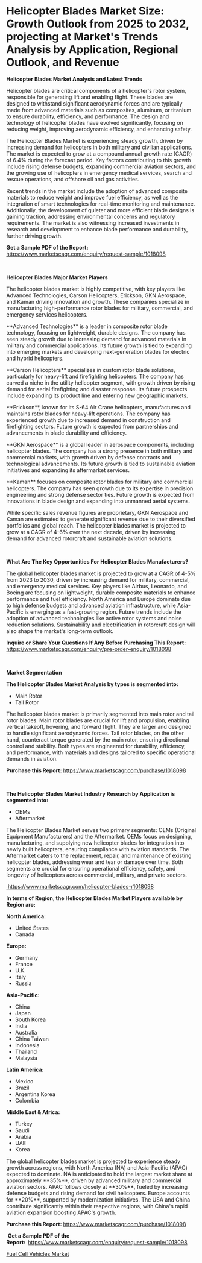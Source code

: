 <p><h1>Helicopter Blades Market Size: Growth Outlook from 2025 to 2032, projecting at Market's Trends Analysis by Application, Regional Outlook, and Revenue</h1></p><p><strong>Helicopter Blades Market Analysis and Latest Trends</strong></p>
<p><p>Helicopter blades are critical components of a helicopter's rotor system, responsible for generating lift and enabling flight. These blades are designed to withstand significant aerodynamic forces and are typically made from advanced materials such as composites, aluminum, or titanium to ensure durability, efficiency, and performance. The design and technology of helicopter blades have evolved significantly, focusing on reducing weight, improving aerodynamic efficiency, and enhancing safety.</p><p>The Helicopter Blades Market is experiencing steady growth, driven by increasing demand for helicopters in both military and civilian applications. The market is expected to grow at a compound annual growth rate (CAGR) of 6.4% during the forecast period. Key factors contributing to this growth include rising defense budgets, expanding commercial aviation sectors, and the growing use of helicopters in emergency medical services, search and rescue operations, and offshore oil and gas activities.</p><p>Recent trends in the market include the adoption of advanced composite materials to reduce weight and improve fuel efficiency, as well as the integration of smart technologies for real-time monitoring and maintenance. Additionally, the development of quieter and more efficient blade designs is gaining traction, addressing environmental concerns and regulatory requirements. The market is also witnessing increased investments in research and development to enhance blade performance and durability, further driving growth.</p></p>
<p><strong>Get a Sample PDF of the Report:&nbsp;</strong> <a href="https://www.marketscagr.com/enquiry/request-sample/1018098?utm_campaign=2042&utm_medium=2&utm_source=Github&utm_content=ia&utm_term=22012025&utm_id=helicopter-blades">https://www.marketscagr.com/enquiry/request-sample/1018098</a></p>
<p>&nbsp;</p>
<p><strong>Helicopter Blades Major Market Players</strong></p>
<p><p>The helicopter blades market is highly competitive, with key players like Advanced Technologies, Carson Helicopters, Erickson, GKN Aerospace, and Kaman driving innovation and growth. These companies specialize in manufacturing high-performance rotor blades for military, commercial, and emergency services helicopters.</p><p>**Advanced Technologies** is a leader in composite rotor blade technology, focusing on lightweight, durable designs. The company has seen steady growth due to increasing demand for advanced materials in military and commercial applications. Its future growth is tied to expanding into emerging markets and developing next-generation blades for electric and hybrid helicopters.</p><p>**Carson Helicopters** specializes in custom rotor blade solutions, particularly for heavy-lift and firefighting helicopters. The company has carved a niche in the utility helicopter segment, with growth driven by rising demand for aerial firefighting and disaster response. Its future prospects include expanding its product line and entering new geographic markets.</p><p>**Erickson**, known for its S-64 Air Crane helicopters, manufactures and maintains rotor blades for heavy-lift operations. The company has experienced growth due to increased demand in construction and firefighting sectors. Future growth is expected from partnerships and advancements in blade durability and efficiency.</p><p>**GKN Aerospace** is a global leader in aerospace components, including helicopter blades. The company has a strong presence in both military and commercial markets, with growth driven by defense contracts and technological advancements. Its future growth is tied to sustainable aviation initiatives and expanding its aftermarket services.</p><p>**Kaman** focuses on composite rotor blades for military and commercial helicopters. The company has seen growth due to its expertise in precision engineering and strong defense sector ties. Future growth is expected from innovations in blade design and expanding into unmanned aerial systems.</p><p>While specific sales revenue figures are proprietary, GKN Aerospace and Kaman are estimated to generate significant revenue due to their diversified portfolios and global reach. The helicopter blades market is projected to grow at a CAGR of 4-6% over the next decade, driven by increasing demand for advanced rotorcraft and sustainable aviation solutions.</p></p>
<p>&nbsp;</p>
<p><strong>What Are The Key Opportunities For Helicopter Blades Manufacturers?</strong></p>
<p><p>The global helicopter blades market is projected to grow at a CAGR of 4-5% from 2023 to 2030, driven by increasing demand for military, commercial, and emergency medical services. Key players like Airbus, Leonardo, and Boeing are focusing on lightweight, durable composite materials to enhance performance and fuel efficiency. North America and Europe dominate due to high defense budgets and advanced aviation infrastructure, while Asia-Pacific is emerging as a fast-growing region. Future trends include the adoption of advanced technologies like active rotor systems and noise reduction solutions. Sustainability and electrification in rotorcraft design will also shape the market's long-term outlook.</p></p>
<p><strong>Inquire or Share Your Questions If Any Before Purchasing This Report:</strong> <a href="https://www.marketscagr.com/enquiry/pre-order-enquiry/1018098?utm_campaign=2042&utm_medium=2&utm_source=Github&utm_content=ia&utm_term=22012025&utm_id=helicopter-blades">https://www.marketscagr.com/enquiry/pre-order-enquiry/1018098</a></p>
<p>&nbsp;</p>
<p><strong>Market Segmentation</strong></p>
<p><strong>The Helicopter Blades Market Analysis by types is segmented into:</strong></p>
<p><ul><li>Main Rotor</li><li>Tail Rotor</li></ul></p>
<p><p>The helicopter blades market is primarily segmented into main rotor and tail rotor blades. Main rotor blades are crucial for lift and propulsion, enabling vertical takeoff, hovering, and forward flight. They are larger and designed to handle significant aerodynamic forces. Tail rotor blades, on the other hand, counteract torque generated by the main rotor, ensuring directional control and stability. Both types are engineered for durability, efficiency, and performance, with materials and designs tailored to specific operational demands in aviation.</p></p>
<p><strong>Purchase this Report:&nbsp;</strong><a href="https://www.marketscagr.com/purchase/1018098?utm_campaign=2042&utm_medium=2&utm_source=Github&utm_content=ia&utm_term=22012025&utm_id=helicopter-blades">https://www.marketscagr.com/purchase/1018098</a></p>
<p>&nbsp;</p>
<p><strong>The Helicopter Blades Market Industry Research by Application is segmented into:</strong></p>
<p><ul><li>OEMs</li><li>Aftermarket</li></ul></p>
<p><p>The Helicopter Blades Market serves two primary segments: OEMs (Original Equipment Manufacturers) and the Aftermarket. OEMs focus on designing, manufacturing, and supplying new helicopter blades for integration into newly built helicopters, ensuring compliance with aviation standards. The Aftermarket caters to the replacement, repair, and maintenance of existing helicopter blades, addressing wear and tear or damage over time. Both segments are crucial for ensuring operational efficiency, safety, and longevity of helicopters across commercial, military, and private sectors.</p></p>
<p><a href="https://www.marketscagr.com/helicopter-blades-r1018098?utm_campaign=2042&utm_medium=2&utm_source=Github&utm_content=ia&utm_term=22012025&utm_id=helicopter-blades">&nbsp;https://www.marketscagr.com/helicopter-blades-r1018098</a></p>
<p><strong>In terms of Region, the Helicopter Blades Market Players available by Region are:</strong></p>
<p>
    <p> <strong> North America: </strong>
        <ul>
            <li>United States</li>
            <li>Canada</li>
        </ul>
        </p> 
    <p> <strong> Europe: </strong>
        <ul>
            <li>Germany</li>
            <li>France</li>
            <li>U.K.</li>
            <li>Italy</li>
            <li>Russia</li>
        </ul>
        </p> 
    <p> <strong> Asia-Pacific: </strong>
        <ul>
            <li>China</li>
            <li>Japan</li>
            <li>South Korea</li>
            <li>India</li>
            <li>Australia</li>
            <li>China Taiwan</li>
            <li>Indonesia</li>
            <li>Thailand</li>
            <li>Malaysia</li>
        </ul>
        </p> 
    <p> <strong> Latin America: </strong>
        <ul>
            <li>Mexico</li>
            <li>Brazil</li>
            <li>Argentina Korea</li>
            <li>Colombia</li>
        </ul>
        </p> 
    <p> <strong> Middle East & Africa: </strong>
        <ul>
            <li>Turkey</li>
            <li>Saudi</li>
            <li>Arabia</li>
            <li>UAE</li>
            <li>Korea</li>
        </ul>
    </p>
    </p>
<p><p>The global helicopter blades market is projected to experience steady growth across regions, with North America (NA) and Asia-Pacific (APAC) expected to dominate. NA is anticipated to hold the largest market share at approximately **35%**, driven by advanced military and commercial aviation sectors. APAC follows closely at **30%**, fueled by increasing defense budgets and rising demand for civil helicopters. Europe accounts for **20%**, supported by modernization initiatives. The USA and China contribute significantly within their respective regions, with China's rapid aviation expansion boosting APAC's growth.</p></p>
<p><strong>Purchase this Report: </strong><a href="https://www.marketscagr.com/purchase/1018098?utm_campaign=2042&utm_medium=2&utm_source=Github&utm_content=ia&utm_term=22012025&utm_id=helicopter-blades">https://www.marketscagr.com/purchase/1018098</a></p>
<p>&nbsp;<strong>Get a Sample PDF of the Report:&nbsp;&nbsp;</strong><a href="https://www.marketscagr.com/enquiry/request-sample/1018098?utm_campaign=2042&utm_medium=2&utm_source=Github&utm_content=ia&utm_term=22012025&utm_id=helicopter-blades">https://www.marketscagr.com/enquiry/request-sample/1018098</a></p>
<p><strong></strong></p>
<p><p><a href="https://github.com/willjis/Market-Research-Report-List-1/blob/main/fuel-cell-vehicles-market.md?utm_campaign=2042&utm_medium=2&utm_source=Github&utm_content=ia&utm_term=22012025&utm_id=helicopter-blades">Fuel Cell Vehicles Market</a></p></p>